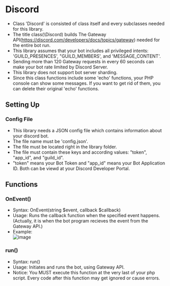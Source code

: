 <h1>Discord</h1>

 - Class 'Discord' is consisted of class itself and every subclasses needed for this library.
 - The title class(\Discord) builds The Gateway API(https://discord.com/developers/docs/topics/gateway)
   needed for the entire bot run.
 - This library assumes that your bot includes all privileged intents: 'GUILD_PRESENCES', "GUILD_MEMBERS', and
   'MESSAGE_CONTENT'.
 - Sending more than 120 Gateway requests in every 60 seconds can make your bot rate limited by Discord Server.
 - This library does not support bot server sharding.
 - Since this class functions include some 'echo' functions, your PHP console can show some messages.
   If you want to get rid of them, you can delete their original 'echo' functions.

<h2>Setting Up</h2>

<h3>Config File</h3>

 - This library needs a JSON config file which contains information about your discord bot.
 - The file name must be 'config.json'.
 - The file must be located right in the library folder.
 - The file must contain these keys and according values: "token", "app_id", and "guild_id".
 - "token" means your Bot Token and "app_id" means your Bot Application ID. Both can be viewd at your Discord
   Developer Portal.

<h2>Functions</h2>

<h3>OnEvent()</h3>

 - Syntax: OnEvent(string $event, callback $callback)
 - Usage: Runs the callback function when the specified event happens.<br/>
   (Actually, it is when the bot program recieves the event from the Gateway API.)
 - Example: <br/>
   ![image](https://github.com/Xero-L/DiscordPHP/assets/147680492/575a4c45-e5aa-41db-9914-d3bced251f4d)

<h3>run()</h3>

 - Syntax: run()
 - Usage: Initiates and runs the bot, using Gateway API.
 - Notice: You MUST execute this function at the very last of your php script.
   Every code after this function may get ignored or cause errors.

